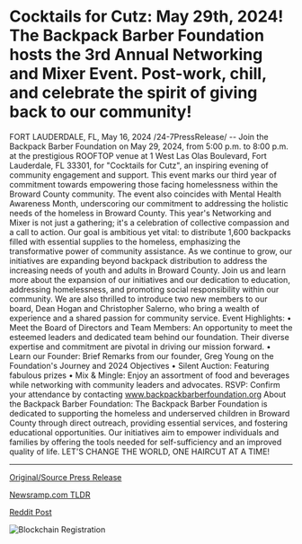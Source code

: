 # Cocktails for Cutz: May 29th, 2024! The Backpack Barber Foundation hosts the 3rd Annual Networking and Mixer Event. Post-work, chill, and celebrate the spirit of giving back to our community!

FORT LAUDERDALE, FL, May 16, 2024 /24-7PressRelease/ -- Join the Backpack Barber Foundation on May 29, 2024, from 5:00 p.m. to 8:00 p.m. at the prestigious ROOFTOP venue at 1 West Las Olas Boulevard, Fort Lauderdale, FL 33301, for "Cocktails for Cutz", an inspiring evening of community engagement and support. This event marks our third year of commitment towards empowering those facing homelessness within the Broward County community.   The event also coincides with Mental Health Awareness Month, underscoring our commitment to addressing the holistic needs of the homeless in Broward County.  This year's Networking and Mixer is not just a gathering; it's a celebration of collective compassion and a call to action. Our goal is ambitious yet vital: to distribute 1,600 backpacks filled with essential supplies to the homeless, emphasizing the transformative power of community assistance.  As we continue to grow, our initiatives are expanding beyond backpack distribution to address the increasing needs of youth and adults in Broward County. Join us and learn more about the expansion of our initiatives and our dedication to education, addressing homelessness, and promoting social responsibility within our community.  We are also thrilled to introduce two new members to our board, Dean Hogan and Christopher Salerno, who bring a wealth of experience and a shared passion for community service.  Event Highlights:  •	Meet the Board of Directors and Team Members: An opportunity to meet the esteemed leaders and dedicated team behind our foundation. Their diverse expertise and commitment are pivotal in driving our mission forward.  •	Learn our Founder: Brief Remarks from our founder, Greg Young on the Foundation's Journey and 2024 Objectives  •	Silent Auction: Featuring fabulous prizes   •	Mix & Mingle: Enjoy an assortment of food and beverages while networking with community leaders and advocates.  RSVP: Confirm your attendance by contacting www.backpackbarberfoundation.org  About the Backpack Barber Foundation: The Backpack Barber Foundation is dedicated to supporting the homeless and underserved children in Broward County through direct outreach, providing essential services, and fostering educational opportunities. Our initiatives aim to empower individuals and families by offering the tools needed for self-sufficiency and an improved quality of life. LET'S CHANGE THE WORLD, ONE HAIRCUT AT A TIME! 

---

[Original/Source Press Release](https://www.24-7pressrelease.com/press-release/510926/cocktails-for-cutz-may-29th-2024-the-backpack-barber-foundation-hosts-the-3rd-annual-networking-and-mixer-event-post-work-chill-and-celebrate-the-spirit-of-giving-back-to-our-community)
                    

[Newsramp.com TLDR](None) 



[Reddit Post](https://www.reddit.com/r/newsramp/comments/1ct76rw/backpack_barber_foundation_hosts_cocktails_for/) 



![Blockchain Registration](https://cdn.newsramp.app/24-7PressRelease/qrcode/245/16/swimnx2W.webp)